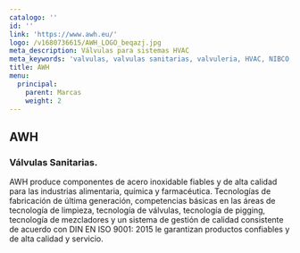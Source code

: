 ```yaml
---
catalogo: ''
id: ''
link: 'https://www.awh.eu/'
logo: /v1680736615/AWH_LOGO_beqazj.jpg
meta_description: Válvulas para sistemas HVAC
meta_keywords: 'valvulas, valvulas sanitarias, valvuleria, HVAC, NIBCO, VNE'
title: AWH
menu:
  principal:
    parent: Marcas
    weight: 2
---
```



## AWH

### Válvulas Sanitarias.

AWH produce componentes de acero inoxidable fiables y de alta calidad para las industrias alimentaria, química y farmacéutica. Tecnologías de fabricación de última generación, competencias básicas en las áreas de tecnología de limpieza, tecnología de válvulas, tecnología de pigging, tecnología de mezcladores y un sistema de gestión de calidad consistente de acuerdo con DIN EN ISO 9001: 2015 le garantizan productos confiables y de alta calidad y servicio.
